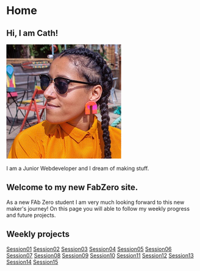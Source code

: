 # Home

## Hi, I am Cath!
![](./images/week01/Avatar_fabZ.jpg)

I am a Junior Webdeveloper and I dream of making stuff.
## Welcome to my new FabZero site.
As a new FAb Zero student I am very much looking forward to this new maker's journey!
On this page you will able to follow my weekly progress and future projects.

## Weekly projects
[Session01](./assignments/week01.md)
[Session02](./week02.md)
[Session03](./week03.md)
[Session04](./week04.md)
[Session05](./week05.md)
[Session06](./week06.md)
[Session07](./week07.md)
[Session08](./week08.md)
[Session09](./week09.md)
[Session10](./week10.md)
[Session11](./week11.md)
[Session12](./week12.md)
[Session13](./week13.md)
[Session14](./week14.md)
[Session15](./week15.md)
